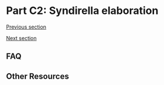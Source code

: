 
# Part C2: Syndirella elaboration

[Previous section](C1_RETROSYNTHESIS.md)

[Next section](C3_LOAD_SYNDIRELLA.md)


## FAQ


## Other Resources
